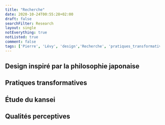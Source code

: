 ```yaml
---
title: "Recherche"
date: 2020-10-24T00:55:28+02:00
draft: false
searchFilter: Research
layout: single
notEverything: true
notListed: true
comment: false
tags: ['Pierre', 'Lévy', 'design','Recherche', 'pratiques_transformatives', 'quotidien', 'kansei']
---
```

## Design inspiré par la philosophie japonaise


## Pratiques transformatives


## Étude du kansei


## Qualités perceptives
